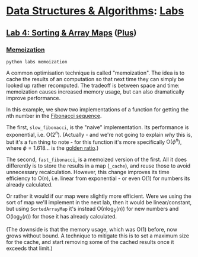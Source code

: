 # [Data Structures & Algorithms](https://github.com/bertie-wheen/dsa-2023-4/blob/trunk/README.md): [Labs](https://github.com/bertie-wheen/dsa-2023-4/blob/trunk/labs/README.md)

## [Lab 4: Sorting & Array Maps](https://github.com/bertie-wheen/dsa-2023-4/blob/trunk/labs/lab4/README.md) ([Plus](https://github.com/bertie-wheen/dsa-2023-4/blob/trunk/labs/lab4/plus/README.md))

### [Memoization](https://github.com/bertie-wheen/dsa-2023-4/blob/trunk/labs/lab4/plus/memoization/README.md)
```shell
python labs memoization
```

A common optimisation technique is called "memoization". The idea is to cache the results of an computation so that next
time they can simply be looked up rather recomputed. The tradeoff is between space and time: memoization causes
increased memory usage, but can also dramatically improve performance.

In this example, we show two implementations of a function for getting the $n$th number in the
[Fibonacci sequence](https://en.wikipedia.org/wiki/Fibonacci_sequence).

The first, `slow_fibonacci`, is the "naive" implementation. Its performance is exponential, i.e. $\mathrm{O}(2^n)$.
(Actually - and we're not going to explain _why_ this is, but it's a fun thing to note - for this function it's more
specifically $\mathrm{O}(\phi^n)$, where $\phi = 1.618\dots$ is the
[golden ratio](https://en.wikipedia.org/wiki/Golden_ratio).)

The second, `fast_fibonacci`, is a memoized version of the first. All it does differently is to store the results in a
map (`_cache`), and reuse those to avoid unnecessary recalculation. However, this change improves its time efficiency to
$\mathrm{O}(n)$, i.e. linear from exponential - or even $\mathrm{O}(1)$ for numbers its already calculated.

Or rather it would if our map were slightly more efficient. Were we using the sort of map we'll implement in the next
lab, then it would be linear/constant, but using `SortedArrayMap` it's instead $\mathrm{O}(n \log_2(n))$ for new numbers
and $\mathrm{O}(\log_2(n))$ for those it has already calculated.

(The downside is that the memory usage, which was $\mathrm{O}(1)$ before, now grows without bound. A technique to
mitigate this is to set a maximum size for the cache, and start removing some of the cached results once it exceeds that
limit.)
